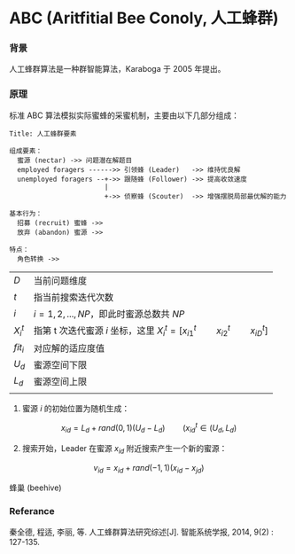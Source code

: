 # ABC (Aritfitial Bee Conoly, 人工蜂群)

### 背景
人工蜂群算法是一种群智能算法，Karaboga 于 2005 年提出。

### 原理

标准 ABC 算法模拟实际蜜蜂的采蜜机制，主要由以下几部分组成：

```sequence
Title: 人工蜂群要素

组成要素：
  蜜源 (nectar) ->> 问题潜在解题目
  employed foragers ------>> 引领蜂 (Leader)   ->> 维持优良解
  unemployed foragers --+->> 跟随蜂 (Follower) ->> 提高收敛速度
                        |
                        +->> 侦察蜂 (Scouter)  ->> 增强摆脱局部最优解的能力

基本行为：
  招募 (recruit) 蜜蜂 ->> 
  放弃 (abandon) 蜜源 ->>

特点：
  角色转换 ->> 
```


|  |  |
|--|--|
| $D$ | 当前问题维度 |
| $t$ | 指当前搜索迭代次数 |
| $i$ | $i=1,2,...,NP$，即此时蜜源总数共 $NP$ |
| $X_i^t$ | 指第 t 次迭代蜜源 $i$ 坐标，这里 $X_i^t=[x_{i1}^t \qquad x_{i2}^t \qquad x_{iD}^t]$ |
| $fit_i$ | 对应解的适应度值 |
| $U_d$ | 蜜源空间下限 |
| $L_d$ | 蜜源空间上限 |
|  |  |


1. 蜜源 $i$ 的初始位置为随机生成：

$$ x_{id} = L_d + rand(0,1)(U_d - L_d) \qquad (x_{id}^t \in (U_d, L_d) $$

2. 搜索开始，Leader 在蜜源 $x_{id}$ 附近搜索产生一个新的蜜源：

$$v_{id} = x_{id} + rand(-1, 1) (x_{id} - x_{jd})$$

蜂巢 (beehive)

### Referance

秦全德, 程适, 李丽, 等. 人工蜂群算法研究综述[J]. 智能系统学报, 2014, 9(2) : 127-135.
